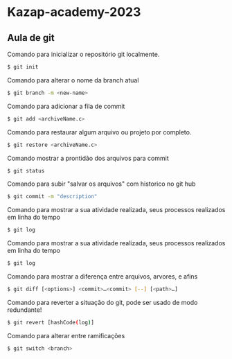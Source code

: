 # Kazap-academy-2023

## Aula de git

Comando para inicializar o repositório git localmente.
```bash
$ git init
```

Comando para alterar o nome da branch atual
```bash
$ git branch -m <new-name>
```

Comando para adicionar a fila de commit
```bash
$ git add <archiveName.c>
```

Comando para restaurar algum arquivo ou projeto por completo.
```bash
$ git restore <archiveName.c>
```

Comando mostrar a prontidão dos arquivos para commit
```bash
$ git status
```

Comando para subir "salvar os arquivos" com historico no git hub
```bash
$ git commit -m "description"
```

Comando para mostrar a sua atividade realizada, seus processos realizados em linha do tempo
```bash
$ git log
```

Comando para mostrar a sua atividade realizada, seus processos realizados em linha do tempo
```bash
$ git log
```

Comando para mostrar a diferença entre arquivos, arvores, e afins
```bash
$ git diff [<options>] <commit>…​<commit> [--] [<path>…​]
```

Comando para reverter a situação do git, pode ser usado de modo redundante!
```bash
$ git revert [hashCode(log)​]
```

Comando para alterar entre ramificações 
```bash
$ git switch <branch>
```

